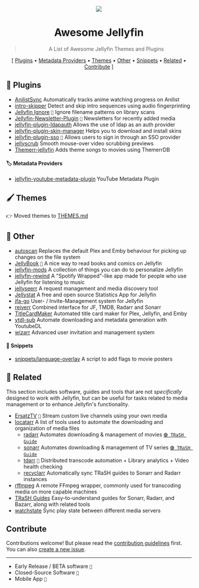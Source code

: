 <p align="center">
  <img src="https://user-images.githubusercontent.com/71837281/224832049-05e56fd0-84cb-48a9-b81c-6d9273e013e3.svg" />
  <h1 align="center">Awesome Jellyfin</h1>
</p>


<blockquote align="center"> A List of Awesome Jellyfin Themes and Plugins</blockquote>

<p align="center">
[
  <a href="#-plugins">Plugins</a> •
  <a href="#%EF%B8%8F-metadata-providers">Metadata Providers</a> •
  <a href="THEMES.md">Themes</a> •
  <a href="#-other">Other</a> • 
  <a href="#-snippets">Snippets</a> •
  <a href="#-related">Related</a> • 
  <a href="#contribute">Contribute</a>
]
</p>


## 🧩 Plugins

- [AnilistSync](https://github.com/ARufenach/AnilistSync) Automatically tracks anime watching progress on Anilist
- [intro-skipper](https://github.com/ConfusedPolarBear/intro-skipper) Detect and skip intro sequences using audio fingerprinting
- [Jellyfin Ignore](https://github.com/fdett/jellyfin-ignore/) ` 🔸 ` Ignore filename patterns on library scans
- [Jellyfin-Newsletter-Plugin](https://github.com/Cloud9Developer/Jellyfin-Newsletter-Plugin) ` 🔸 ` Newsletters for recently added media
- [jellyfin-plugin-ldapauth](https://github.com/jellyfin/jellyfin-plugin-ldapauth) Allows the use of ldap as an auth provider
- [jellyfin-plugin-skin-manager](https://github.com/danieladov/jellyfin-plugin-skin-manager) Helps you to download and install skins
- [jellyfin-plugin-sso](https://github.com/9p4/jellyfin-plugin-sso) ` 🔸 ` Allows users to sign in through an SSO provider
- [jellyscrub](https://github.com/nicknsy/jellyscrub) Smooth mouse-over video scrubbing previews
- [Themerr-jellyfin](https://github.com/LizardByte/Themerr-jellyfin) Adds theme songs to movies using ThemerrDB


#### 🏷️ Metadata Providers

- [jellyfin-youtube-metadata-plugin](https://github.com/ankenyr/jellyfin-youtube-metadata-plugin) YouTube Metadata Plugin


## 🖌️ Themes

👉 Moved themes to [THEMES.md](THEMES.md)

## 👾 Other

- [autoscan](https://github.com/Cloudbox/autoscan) Replaces the default Plex and Emby behaviour for picking up changes on the file system
- [JellyBook](https://github.com/Kara-Zor-El/JellyBook) ` 📱 ` A nice way to read books and comics on Jellyfin
- [jellyfin-mods](https://github.com/BobHasNoSoul/jellyfin-mods) A collection of things you can do to personalize Jellyfin
- [jellyfin-rewind](https://github.com/Chaphasilor/jellyfin-rewind) A "Spotify Wrapped"-like app made for people who use Jellyfin for listening to music
- [jellyseerr](https://github.com/Fallenbagel/jellyseerr) A request management and media discovery tool
- [Jellystat](https://github.com/CyferShepard/Jellystat) A free and open source Statistics App for Jellyfin
- [jfa-go](https://github.com/hrfee/jfa-go) User- / Invite-Management system for Jellyfin
- [reiverr](https://github.com/aleksilassila/reiverr) Combined interface for JF, TMDB, Radarr and Sonarr
- [TitleCardMaker](https://github.com/CollinHeist/TitleCardMaker) Automated title card maker for Plex, Jellyfin, and Emby
- [ytdl-sub](https://github.com/jmbannon/ytdl-sub) Automate downloading and metadata generation with YoutubeDL
- [wizarr](https://github.com/Wizarrrr/wizarr) Advanced user invitation and management system

#### 📜 Snippets

- [snippets/language-overlay](snippets/language-overlay) A script to add flags to movie posters


## 🌌 Related

This section includes software, guides and tools that are not _specifically_ designed to work with Jellyfin, but can be useful for tasks related to media management or to enhance Jellyfin's functionality.

- [ErsatzTV](https://github.com/jasongdove/ErsatzTV) ` 🔸 ` Stream custom live channels using your own media
- [locatarr](https://github.com/BrenekH/locatarr) A list of tools used to automate the downloading and organization of media files
  - [radarr](https://github.com/Radarr/Radarr) Automates downloading & management of movies [`🟣 TRaSH Guide`](https://trash-guides.info/Radarr/)
  - [sonarr](https://github.com/Sonarr/Sonarr) Automates downloading & management of TV series [`🟣 TRaSH Guide`](https://trash-guides.info/Sonarr/)
  - [tdarr](https://github.com/HaveAGitGat/Tdarr) ` 📛 ` Distributed transcode automation + Library analytics + Video health checking
  - [recyclarr](https://github.com/recyclarr/recyclarr) Automatically sync TRaSH guides to Sonarr and Radarr instances
- [rffmpeg](https://github.com/joshuaboniface/rffmpeg) A remote FFmpeg wrapper, commonly used for transcoding media on more capable machines
- [TRaSH Guides](https://trash-guides.info/) Easy-to-understand guides for Sonarr, Radarr, and Bazarr, along with related tools
- [watchstate](https://github.com/ArabCoders/watchstate) Sync play state between different media servers


## Contribute

Contributions welcome! But please read the [contribution guidelines](CONTRIBUTING.md) first.  
You can also [create a new issue](https://github.com/awesome-jellyfin/awesome-jellyfin/issues/new).

---

* Early Release / BETA software ` 🔸 `
* Closed-Source Software ` 📛 `
* Mobile App ` 📱 `
